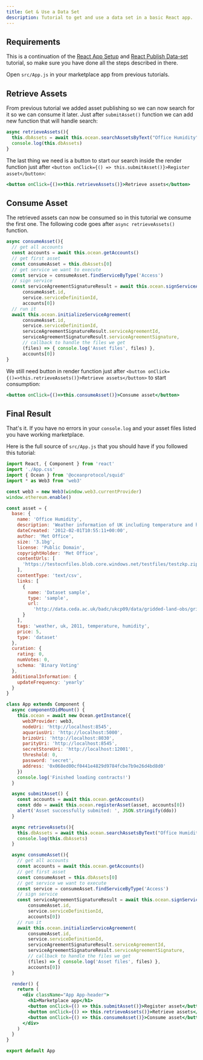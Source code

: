 ```yaml
---
title: Get & Use a Data Set
description: Tutorial to get and use a data set in a basic React app.
---
```


## Requirements

This is a continuation of the [React App Setup](/tutorials/react-setup) and [React Publish Data-set](/tutorials/react-publish-data-set) tutorial, so make sure you have done all the steps described in there.

Open `src/App.js` in your marketplace app from previous tutorials.

## Retrieve Assets

From previous tutorial we added asset publishing so we can now search for it so we can consume it later. Just after `submitAsset()` function we can add new function that will handle search:

```js
async retrieveAssets(){
  this.dbAssets = await this.ocean.searchAssetsByText("Office Humidity")
  console.log(this.dbAssets)
}
```

The last thing we need is a button to start our search inside the render function just after `<button onClick={() => this.submitAsset()}>Register asset</button>`:

```jsx
<button onClick={()=>this.retrieveAssets()}>Retrieve assets</button>
```

## Consume Asset

The retrieved assets can now be consumed so in this tutorial we consume the first one. The following code goes after `async retrieveAssets()` function.

```js
async consumeAsset(){
  // get all accounts
  const accounts = await this.ocean.getAccounts()
  // get first asset
  const consumeAsset = this.dbAssets[0]
  // get service we want to execute
  const service = consumeAsset.findServiceByType('Access')
  // sign service
  const serviceAgreementSignatureResult = await this.ocean.signServiceAgreement(
      consumeAsset.id,
      service.serviceDefinitionId,
      accounts[0])
  // run it
  await this.ocean.initializeServiceAgreement(
      consumeAsset.id,
      service.serviceDefinitionId,
      serviceAgreementSignatureResult.serviceAgreementId,
      serviceAgreementSignatureResult.serviceAgreementSignature,
      // callback to handle the files we get
      (files) => { console.log('Asset files', files) },
      accounts[0])
}
```

We still need button in render function just after `<button onClick={()=>this.retrieveAssets()}>Retrieve assets</button>` to start consumption:

```jsx
<button onClick={()=>this.consumeAsset()}>Consume asset</button>
```

## Final Result

That's it. If you have no errors in your `console.log` and your asset files listed you have working marketplace.

Here is the full source of `src/App.js` that you should have if you followed this tutorial:

```jsx
import React, { Component } from 'react'
import './App.css'
import { Ocean } from '@oceanprotocol/squid'
import * as Web3 from 'web3'

const web3 = new Web3(window.web3.currentProvider)
window.ethereum.enable()

const asset = {
  base: {
    name: 'Office Humidity',
    description: 'Weather information of UK including temperature and humidity',
    dateCreated: '2012-02-01T10:55:11+00:00',
    author: 'Met Office',
    size: '3.1bg',
    license: 'Public Domain',
    copyrightHolder: 'Met Office',
    contentUrls: [
      'https://testocnfiles.blob.core.windows.net/testfiles/testzkp.zip'
    ],
    contentType: 'text/csv',
    links: [
      {
        name: 'Dataset sample',
        type: 'sample',
        url:
          'http://data.ceda.ac.uk/badc/ukcp09/data/gridded-land-obs/gridded-land-obs-daily/'
      }
    ],
    tags: 'weather, uk, 2011, temperature, humidity',
    price: 5,
    type: 'dataset'
  },
  curation: {
    rating: 0,
    numVotes: 0,
    schema: 'Binary Voting'
  },
  additionalInformation: {
    updateFrequency: 'yearly'
  }
}

class App extends Component {
  async componentDidMount() {
    this.ocean = await new Ocean.getInstance({
      web3Provider: web3,
      nodeUri: 'http://localhost:8545',
      aquariusUri: 'http://localhost:5000',
      brizoUri: 'http://localhost:8030',
      parityUri: 'http://localhost:8545',
      secretStoreUri: 'http://localhost:12001',
      threshold: 0,
      password: 'secret',
      address: '0x068ed00cf0441e4829d9784fcbe7b9e26d4bd8d0'
    })
    console.log('Finished loading contracts!')
  }

  async submitAsset() {
    const accounts = await this.ocean.getAccounts()
    const ddo = await this.ocean.registerAsset(asset, accounts[0])
    alert('Asset successfully submited: ', JSON.stringify(ddo))
  }

  async retrieveAssets(){
    this.dbAssets = await this.ocean.searchAssetsByText("Office Humidity")
    console.log(this.dbAssets)
  }

  async consumeAsset(){
    // get all accounts
    const accounts = await this.ocean.getAccounts()
    // get first asset
    const consumeAsset = this.dbAssets[0]
    // get service we want to execute
    const service = consumeAsset.findServiceByType('Access')
    // sign service
    const serviceAgreementSignatureResult = await this.ocean.signServiceAgreement(
        consumeAsset.id,
        service.serviceDefinitionId,
        accounts[0])
    // run it
    await this.ocean.initializeServiceAgreement(
        consumeAsset.id,
        service.serviceDefinitionId,
        serviceAgreementSignatureResult.serviceAgreementId,
        serviceAgreementSignatureResult.serviceAgreementSignature,
        // callback to handle the files we get
        (files) => { console.log('Asset files', files) },
        accounts[0])
  }

  render() {
    return (
      <div className="App App-header">
        <h1>Marketplace app</h1>
        <button onClick={() => this.submitAsset()}>Register asset</button>
        <button onClick={() => this.retrieveAssets()}>Retrieve assets</button>
        <button onClick={() => this.consumeAsset()}>Consume asset</button>
      </div>
    )
  }
}

export default App
```